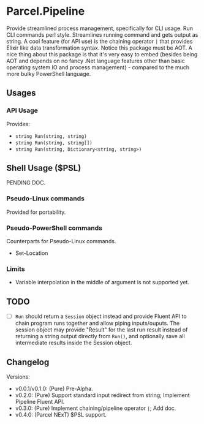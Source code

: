 # Parcel.Pipeline

Provide streamlined process management, specifically for CLI usage. Run CLI commands perl style. Streamlines running command and gets output as string. A cool feature (for API use) is the chaining operator `|` that provides Elixir like data transformation syntax. Notice this package must be AOT. A nice thing about this package is that it's very easy to embed (besides being AOT and depends on no fancy .Net language features other than basic operating system IO and process management) - compared to the much more bulky PowerShell language.

## Usages

### API Usage

Provides:

* `string Run(string, string)`
* `string Run(string, string[])`
* `string Run(string, Dictionary<string, string>)`

## Shell Usage ($PSL)

PENDING DOC.

### Pseudo-Linux commands

Provided for portability.

### Pseudo-PowerShell commands

Counterparts for Pseudo-Linux commands.

* Set-Location

### Limits

* Variable interpolation in the middle of argument is not supported yet.

## TODO

- [ ] `Run` should return a `Session` object instead and provide Fluent API to chain program runs together and allow piping inputs/ouputs. The session object may provide "Result" for the last run result instead of returning a string output directly from `Run()`, and optionally save all intermediate results inside the Session object.

## Changelog

Versions:

* v0.0.1/v0.1.0: (Pure) Pre-Alpha.
* v0.2.0: (Pure) Support standard input redirect from string; Implement Pipeline Fluent API.
* v0.3.0: (Pure) Implement chaining/pipeline operator `|`; Add doc.
* v0.4.0: (Parcel NExT) $PSL support.